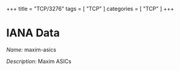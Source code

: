 +++
title = "TCP/3276"
tags = [ "TCP" ]
categories = [ "TCP" ]
+++

# IANA Data

_Name:_ maxim-asics

_Description:_ Maxim ASICs

